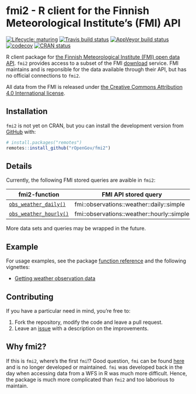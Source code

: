 
<!-- README.md is generated from README.Rmd. Please edit that file -->

# fmi2 - R client for the Finnish Meteorological Institute’s (FMI) API

<!-- badges: start -->

[![Lifecycle:
maturing](https://img.shields.io/badge/lifecycle-maturing-blue.svg)](https://www.tidyverse.org/lifecycle/#maturing)
[![Travis build
status](https://travis-ci.org/rOpenGov/fmi2.svg?branch=master)](https://travis-ci.org/rOpenGov/fmi2)
[![AppVeyor build
status](https://ci.appveyor.com/api/projects/status/github/rOpenGov/fmi2?branch=master&svg=true)](https://ci.appveyor.com/project/rOpenGov/fmi2)
[![codecov](https://codecov.io/gh/rOpenGov/fmi2/branch/master/graph/badge.svg)](https://codecov.io/gh/rOpenGov/fmi2)
[![CRAN
status](https://www.r-pkg.org/badges/version/fmi2)](https://CRAN.R-project.org/package=fmi2)
<!-- badges: end -->

R client package for [the Finnish Meteorological Institute (FMI) open
data API](https://en.ilmatieteenlaitos.fi/open-data-manual). `fmi2`
provides access to a subset of the FMI
[download](http://en.ilmatieteenlaitos.fi/open-data-manual-accessing-data)
service. FMI maintains and is reponsible for the data available through
their API, but has no official connections to `fmi2`.

All data from the FMI is released under [the Creative Commons
Attribution 4.0 International
license](https://creativecommons.org/licenses/by/4.0/).

## Installation

`fmi2` is not yet on CRAN, but you can install the development version
from [GitHub](https://github.com/rOpenGov/fmi2) with:

``` r
# install.packages("remotes")
remotes::install_github("rOpenGov/fmi2")
```

## Details

Currently, the following FMI stored queries are avaible in
`fmi2`:

| fmi2-function                                                                               | FMI API stored query                       |
| ------------------------------------------------------------------------------------------- | ------------------------------------------ |
| [`obs_weather_daily()`](https://ropengov.github.io/fmi2/reference/obs_weather_daily.html)   | fmi::observations::weather::daily::simple  |
| [`obs_weather_hourly()`](https://ropengov.github.io/fmi2/reference/obs_weather_hourly.html) | fmi::observations::weather::hourly::simple |

More data sets and queries may be wrapped in the future.

## Example

For usage examples, see the package [function
reference](https://ropengov.github.io/fmi2/reference/index.html) and the
following vignettes:

  - [Getting weather observation
    data](https://ropengov.github.io/fmi2/articles/weather_observation_data.html)

## Contributing

If you have a particular need in mind, you’re free to:

1.  Fork the repository, modify the code and leave a pull request.
2.  Leave an [issue](https://github.com/rOpenGov/fmi2/issues) with a
    description on the improvements.

## Why fmi2?

If this is `fmi2`, where’s the first `fmi`\!? Good question, `fmi` can
be found [here](https://github.com/rOpenGov/fmi) and is no longer
developed or maintained. `fmi` was developed back in the day when
accessing data from a WFS in R was much more difficult. Hence, the
package is much more complicated than `fmi2` and too laborious to
maintain.

